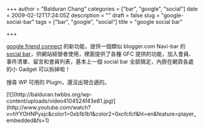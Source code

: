 +++
author = "Balduran Chang"
categories = ["bar", "google", "social"]
date = 2009-02-12T17:24:05Z
description = ""
draft = false
slug = "google-social-bar"
tags = ["bar", "google", "social"]
title = "google social bar"

+++


[google friend connect](http://www.google.com/friendconnect) 的新功能，提供一個類似 blogger.com Navi-bar 的 [social bar](http://googlesocialweb.blogspot.com/2009/02/social-bar-for-your-site.html)，供網站經營者使用，裡面提供了各種 GFC 提供的功能，加入會員、事件清單、留言和會員列表，基本上一個 social bar 全部搞定，內嵌在網頁各處的小 Gadget 可以拆掉啦！

搜尋 WP 可用的 Plugin，還沒出現合適的。

<div class="wlWriterEditableSmartContent" id="scid:5737277B-5D6D-4f48-ABFC-DD9C333F4C5D:7d28fb35-1d06-4b7e-a0d1-4c9059853d39" style="padding-right: 0px; display: inline; padding-left: 0px; float: none; padding-bottom: 0px; margin: 0px; padding-top: 0px"><div id="b1417ade-e994-489e-a041-cece506149f4" style="margin: 0px; padding: 0px; display: inline;"><div>[![](http://balduran.twbbs.org/wp-content/uploads/video4104524f43e81.jpg)](http://www.youtube.com/watch?v=hYYOHNPysjc&color1=0xb1b1b1&color2=0xcfcfcf&hl=en&feature=player_embedded&fs=1)</div></div></div>

